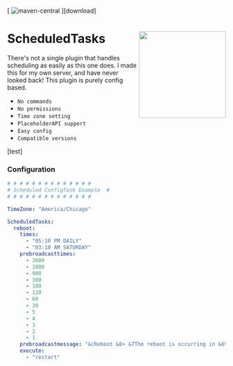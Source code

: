[maven-central]: https://img.shields.io/maven-central/v/net.dv8tion/JDA?color=blue
[ ![maven-central][] ][download]

# ScheduledTasks <img align="right" src="https://user-images.githubusercontent.com/70197204/156934977-17c88e14-148c-4191-8237-7d4f19ea99a1.png" height="200" width="200"> 
There's not a single plugin that handles scheduling as easily as this one does.
I made this for my own server, and have never looked back! This plugin is purely
config based. 

- `No commands`
- `No permissions`
- `Time zone setting`
- `PlaceholderAPI support`
- `Easy config`
- `Compatible versions`

[test]

### Configuration
```yaml
# # # # # # # # # # # # # #
# Scheduled ConfigTask Example  #
# # # # # # # # # # # # # #

TimeZone: "America/Chicago"

ScheduledTasks:
  reboot:
    times:
      - "05:10 PM DAILY"
      - "03:10 AM SATURDAY"
    prebroadcasttimes:
      - 3600
      - 1800
      - 900
      - 300
      - 180
      - 120
      - 60
      - 30
      - 5
      - 4
      - 3
      - 2
      - 1
    prebroadcastmessage: "&cReboot &8> &7The reboot is occurring in &6%time%"
    execute:
      - "restart"
```

